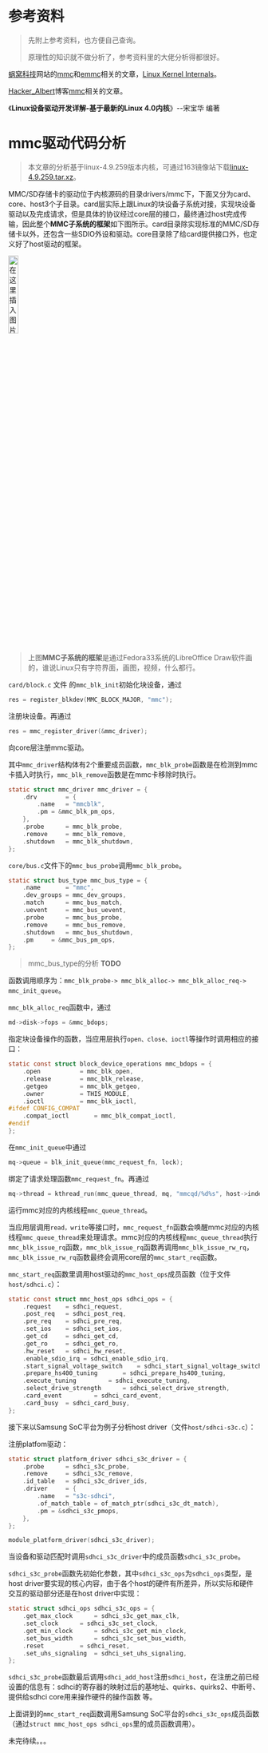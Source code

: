 

# 参考资料

> 先附上参考资料，也方便自己查询。
>
> 原理性的知识就不做分析了，参考资料里的大佬分析得都很好。

[蜗窝科技](http://www.wowotech.net/)网站的[mmc](http://www.wowotech.net/tag/mmc)和[emmc](http://www.wowotech.net/tag/emmc)相关的文章，[Linux Kernel Internals](https://linux.codingbelief.com/zh/)。

[Hacker_Albert](https://blog.csdn.net/weixin_41028621)博客[mmc](https://blog.csdn.net/weixin_41028621/category_9731440.html)相关的文章。

《**Linux设备驱动开发详解-基于最新的Linux 4.0内核**》--宋宝华  编著

# mmc驱动代码分析

> 本文章的分析基于linux-4.9.259版本内核，可通过163镜像站下载[linux-4.9.259.tar.xz](http://mirrors.163.com/kernel/v4.x/linux-4.9.259.tar.xz)。

MMC/SD存储卡的驱动位于内核源码的目录drivers/mmc下，下面又分为card、core、host3个子目录。card层实际上跟Linux的块设备子系统对接，实现块设备驱动以及完成请求，但是具体的协议经过core层的接口，最终通过host完成传输，因此整个**MMC子系统的框架**如下图所示。card目录除实现标准的MMC/SD存储卡以外，还包含一些SDIO外设和驱动。core目录除了给card提供接口外，也定义好了host驱动的框架。

<img src="http://chenxiaosong.com/pictures/mmc-subsystem.png?x-oss-process=image/watermark,type_ZmFuZ3poZW5naGVpdGk,shadow_10,text_aHR0cHM6Ly9ibG9nLmNzZG4ubmV0L2xpb241NDQzMDE=,size_16,color_FFFFFF,t_70#pic_center" alt="在这里插入图片描述" width="20%"/>

> 上图**MMC子系统的框架**是通过Fedora33系统的LibreOffice Draw软件画的，谁说Linux只有字符界面，画图，视频，什么都行。

`card/block.c` 文件 的`mmc_blk_init`初始化块设备，通过

```c
res = register_blkdev(MMC_BLOCK_MAJOR, "mmc");
```

注册块设备。再通过

```c
res = mmc_register_driver(&mmc_driver);
```

向core层注册mmc驱动。



其中`mmc_driver`结构体有2个重要成员函数，`mmc_blk_probe`函数是在检测到mmc卡插入时执行，`mmc_blk_remove`函数是在mmc卡移除时执行。

```c
static struct mmc_driver mmc_driver = {
    .drv        = {  
        .name   = "mmcblk",
        .pm = &mmc_blk_pm_ops,
    },   
    .probe      = mmc_blk_probe,
    .remove     = mmc_blk_remove,
    .shutdown   = mmc_blk_shutdown,
};
```



`core/bus.c`文件下的`mmc_bus_probe`调用`mmc_blk_probe`。

```c
static struct bus_type mmc_bus_type = {
    .name       = "mmc",
    .dev_groups = mmc_dev_groups,
    .match      = mmc_bus_match,
    .uevent     = mmc_bus_uevent,
    .probe      = mmc_bus_probe,
    .remove     = mmc_bus_remove,
    .shutdown   = mmc_bus_shutdown,
    .pm     = &mmc_bus_pm_ops,
}; 
```

> mmc_bus_type的分析 **TODO**



函数调用顺序为：`mmc_blk_probe-> mmc_blk_alloc-> mmc_blk_alloc_req-> mmc_init_queue`。

`mmc_blk_alloc_req`函数中，通过

```c
md->disk->fops = &mmc_bdops;
```

指定块设备操作的函数，当应用层执行`open、close、ioctl`等操作时调用相应的接口：

```c
static const struct block_device_operations mmc_bdops = {
    .open           = mmc_blk_open,
    .release        = mmc_blk_release,
    .getgeo         = mmc_blk_getgeo,
    .owner          = THIS_MODULE,
    .ioctl          = mmc_blk_ioctl,
#ifdef CONFIG_COMPAT
    .compat_ioctl       = mmc_blk_compat_ioctl,
#endif
};

```



在`mmc_init_queue`中通过

```c
mq->queue = blk_init_queue(mmc_request_fn, lock);
```

绑定了请求处理函数`mmc_request_fn`。再通过

```c
mq->thread = kthread_run(mmc_queue_thread, mq, "mmcqd/%d%s", host->index, subname ? subname : "");
```

运行mmc对应的内核线程`mmc_queue_thread`。



当应用层调用`read，write`等接口时，`mmc_request_fn`函数会唤醒mmc对应的内核线程`mmc_queue_thread`来处理请求。mmc对应的内核线程`mmc_queue_thread`执行`mmc_blk_issue_rq`函数，`mmc_blk_issue_rq`函数再调用`mmc_blk_issue_rw_rq`，`mmc_blk_issue_rw_rq`函数最终会调用core层的`mmc_start_req`函数。

`mmc_start_req`函数里调用host驱动的`mmc_host_ops`成员函数（位于文件`host/sdhci.c`）：

```c
static const struct mmc_host_ops sdhci_ops = {
    .request    = sdhci_request,
    .post_req   = sdhci_post_req,
    .pre_req    = sdhci_pre_req,
    .set_ios    = sdhci_set_ios,
    .get_cd     = sdhci_get_cd,
    .get_ro     = sdhci_get_ro,
    .hw_reset   = sdhci_hw_reset,
    .enable_sdio_irq = sdhci_enable_sdio_irq,
    .start_signal_voltage_switch    = sdhci_start_signal_voltage_switch,
    .prepare_hs400_tuning       = sdhci_prepare_hs400_tuning,
    .execute_tuning         = sdhci_execute_tuning,
    .select_drive_strength      = sdhci_select_drive_strength,
    .card_event         = sdhci_card_event,
    .card_busy  = sdhci_card_busy,
};
```



接下来以Samsung SoC平台为例子分析host driver（文件`host/sdhci-s3c.c`）：

注册platfom驱动：

```c
static struct platform_driver sdhci_s3c_driver = { 
    .probe      = sdhci_s3c_probe,
    .remove     = sdhci_s3c_remove,
    .id_table   = sdhci_s3c_driver_ids,
    .driver     = { 
        .name   = "s3c-sdhci",
        .of_match_table = of_match_ptr(sdhci_s3c_dt_match),
        .pm = &sdhci_s3c_pmops,
    },  
};

module_platform_driver(sdhci_s3c_driver);
```

当设备和驱动匹配时调用`sdhci_s3c_driver`中的成员函数`sdhci_s3c_probe`。

`sdhci_s3c_probe`函数先初始化参数，其中`sdhci_s3c_ops`为`sdhci_ops`类型，是host driver要实现的核心内容，由于各个host的硬件有所差异，所以实际和硬件交互的驱动部分还是在host driver中实现：

```c
static struct sdhci_ops sdhci_s3c_ops = {
    .get_max_clock      = sdhci_s3c_get_max_clk,
    .set_clock      = sdhci_s3c_set_clock,
    .get_min_clock      = sdhci_s3c_get_min_clock,
    .set_bus_width      = sdhci_s3c_set_bus_width,
    .reset          = sdhci_reset,
    .set_uhs_signaling  = sdhci_set_uhs_signaling,
};
```

`sdhci_s3c_probe`函数最后调用`sdhci_add_host`注册`sdhci_host`，在注册之前已经设置的信息有：sdhci的寄存器的映射过后的基地址、quirks、quirks2、中断号、提供给sdhci core用来操作硬件的操作函数 等。

上面讲到的`mmc_start_req`函数调用Samsung SoC平台的`sdhci_s3c_ops`成员函数（通过`struct mmc_host_ops sdhci_ops`里的成员函数调用）。



未完待续。。。
